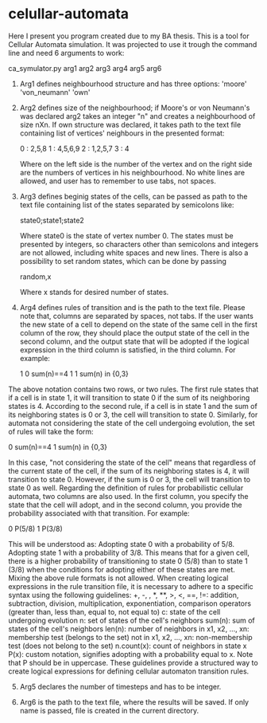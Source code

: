 # celullar-automata
Here I present you program created due to my BA thesis.
This is a tool for Cellular Automata simulation. 
It was projected to use it trough the command line and need 6 arguments to work:

  ca_symulator.py arg1 arg2 arg3 arg4 arg5 arg6

1. Arg1 defines neighbourhood structure and has three options: 'moore' 'von_neumann' 'own'
   
2. Arg2 defines size of the neighbourhood; if Moore's or von Neumann's was declared arg2 takes an integer "n" and creates a neighbourhood of size nXn.
   If own structure was declared, it takes path to the text file containing list of vertices' neighbours in the presented format:

   0    :    2,5,8
   1    :    4,5,6,9
   2    :    1,2,5,7
   3    :    4

   Where on the left side is the number of the vertex and on the right side are the numbers of vertices in his neighbourhood.
   No white lines are allowed, and user has to remember to use tabs, not spaces.
   
3. Arg3 defines beginig states of the cells, can be passed as path to the text file containing list of the states separated by semicolons like:

   state0;state1;state2

   Where state0 is the state of vertex number 0. The states must be presented by integers, so characters other than semicolons and integers are not allowed, including white spaces and new lines.
   There is also a possibility to set random states, which can be done by passing

   random,x

   Where x stands for desired number of states.
   
4. Arg4 defines rules of transition and is the path to the text file. Please note that, columns are separated by spaces, not tabs.
   If the user wants the new state of a cell to depend on the state of the same cell in the first column of the row, they should place the output state of the cell in the second column, and the output state that will be adopted if the logical expression in the third column is satisfied, in the third column.
   For example:
   
   1    0    sum(n)==4
   1    1    sum(n) in {0,3}

  The above notation contains two rows, or two rules. The first rule states that if a cell is in state 1, it will transition to state 0 if the sum of its neighboring states is 4.
  According to the second rule, if a cell is in state 1 and the sum of its neighboring states is 0 or 3, the cell will transition to state 0.
  Similarly, for automata not considering the state of the cell undergoing evolution, the set of rules will take the form:

  0    sum(n)==4
  1    sum(n) in {0,3}

  In this case, "not considering the state of the cell" means that regardless of the current state of the cell, if the sum of its neighboring states is 4, it will transition to state 0. 
  However, if the sum is 0 or 3, the cell will transition to state 0 as well.
  Regarding the definition of rules for probabilistic cellular automata, two columns are also used. 
  In the first column, you specify the state that the cell will adopt, and in the second column, you provide the probability associated with that transition. For example:

  0    P(5/8)
  1    P(3/8)

 This will be understood as: Adopting state 0 with a probability of 5/8. Adopting state 1 with a probability of 3/8.
 This means that for a given cell, there is a higher probability of transitioning to state 0 (5/8) than to state 1 (3/8) when the conditions for adopting either of these states are met.
 Mixing the above rule formats is not allowed. When creating logical expressions in the rule transition file, it is necessary to adhere to a specific syntax using the following guidelines:
  +, -, \, *, **, >, <, ==, !=: addition, subtraction, division, multiplication, exponentiation, comparison operators (greater than, less than, equal to, not equal to)
  c: state of the cell undergoing evolution
  n: set of states of the cell's neighbors
  sum(n): sum of states of the cell's neighbors
  len(n): number of neighbors
  in x1, x2, ..., xn: membership test (belongs to the set)
  not in x1, x2, ..., xn: non-membership test (does not belong to the set)
  n.count(x): count of neighbors in state x
  P(x): custom notation, signifies adopting with a probability equal to x. Note that P should be in uppercase.
  These guidelines provide a structured way to create logical expressions for defining cellular automaton transition rules.

5. Arg5 declares the number of timesteps and has to be integer.

6. Arg6 is the path to the text file, where the results will be saved. If only name is passed, file is created in the current directory.


